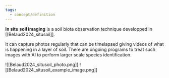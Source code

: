 ```yaml
---
tags:
  - concept/definition
---
```

**In situ soil imaging** is a soil biota observation technique developped in [[Belaud2024_situsoil]].

It can capture photos regularly that can be timelapsed giving videos of what is happening in a layer of soil.
There are ongoing programs to treat such images with AI to perform larger scale species identification.

![[Belaud2024_situsoil_photo.png]]
![[Belaud2024_situsoil_example_image.png]]